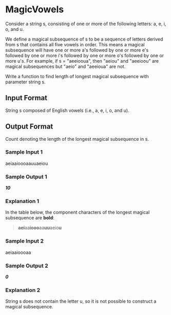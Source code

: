 # MagicVowels

Consider a string s, consisting of one or more of the following letters: a, e, i, o, and u.
 
We define a magical subsequence of s to be a sequence of letters derived from s that contains all five vowels in order. This means a magical subsequence will have one or more a's followed by one or more e's followed by one or more i's followed by one or more o's followed by one or more u's. For example, if s = "aeeiooua", then "aeiou" and "aeeioou" are magical subsequences but "aeio" and "aeeioua" are not.
 
Write a function to find length of longest magical subsequence with parameter string s.
 
## Input Format

String s composed of English vowels (i.e., a, e, i, o, and u).
 
## Output Format

Count denoting the length of the longest magical subsequence in s.
 
### Sample Input 1

aeiaaioooaauuaeiou
 
### Sample Output 1 

**_10_**
 
### Explanation 1

In the table below, the component characters of the longest magical subsequence are **bold**:

> **aei**aa**iooo**aa**uu**aeio**u**

### Sample Input 2

aeiaaioooaa
 
### Sample Output 2

**_0_**
 
### Explanation 2

String s does not contain the letter u, so it is not possible to construct a magical subsequence.
